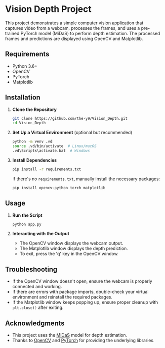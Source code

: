 # Vision Depth Project

This project demonstrates a simple computer vision application that captures video from a webcam, processes the frames, and uses a pre-trained PyTorch model (MiDaS) to perform depth estimation. The processed frames and predictions are displayed using OpenCV and Matplotlib.

## Requirements

- Python 3.6+
- OpenCV
- PyTorch
- Matplotlib

## Installation

1. **Clone the Repository**
   ```bash
   git clone https://github.com/the-y9/Vision_Depth.git
   cd Vision_Depth

   ```

2. **Set Up a Virtual Environment** (optional but recommended)
   ```bash
   python -m venv .vd
   source .vd/bin/activate  # Linux/macOS
   .vd\Scripts\activate.bat  # Windows
   ```

3. **Install Dependencies**
   ```bash
   pip install -r requirements.txt
   ```

   If there's no `requirements.txt`, manually install the necessary packages:
   ```bash
   pip install opencv-python torch matplotlib
   ```

## Usage

1. **Run the Script**
   ```bash
   python app.py
   ```

2. **Interacting with the Output**
   - The OpenCV window displays the webcam output.
   - The Matplotlib window displays the depth prediction.
   - To exit, press the 'q' key in the OpenCV window.

## Troubleshooting

- If the OpenCV window doesn't open, ensure the webcam is properly connected and working.
- If there are errors with package imports, double-check your virtual environment and reinstall the required packages.
- If the Matplotlib window keeps popping up, ensure proper cleanup with `plt.close()` after exiting.

## Acknowledgments

- This project uses the [MiDaS](https://github.com/intel-isl/MiDaS) model for depth estimation.
- Thanks to [OpenCV](https://opencv.org/) and [PyTorch](https://pytorch.org/) for providing the underlying libraries.
